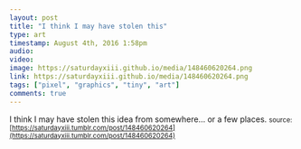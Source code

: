 ```yaml
---
layout: post
title: "I think I may have stolen this"
type: art
timestamp: August 4th, 2016 1:58pm
audio: 
video: 
image: https://saturdayxiii.github.io/media/148460620264.png
link: https://saturdayxiii.github.io/media/148460620264.png
tags: ["pixel", "graphics", "tiny", "art"]
comments: true
---
```

I think I may have stolen this idea from somewhere&hellip; or a few places.
<small>source: [https://saturdayxiii.tumblr.com/post/148460620264](https://saturdayxiii.tumblr.com/post/148460620264)</small>